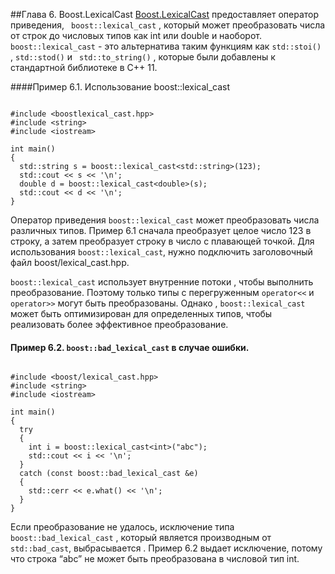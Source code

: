 ##Глава 6. Boost.LexicalCast
[Boost.LexicalCast](http://www.boost.org/doc/libs/1_62_0/doc/html/boost_lexical_cast.html) предоставляет оператор приведения, ` boost::lexical_cast`  , который может преобразовать числа от строк до числовых типов как int или double и наоборот. 
`boost::lexical_cast` - это альтернатива таким функциям как `std::stoi()` , `std::stod()`  и ` std::to_string()`  , которые были добавлены к стандартной библиотеке в C++ 11.

####Пример 6.1. Использование boost::lexical_cast

``` 

#include <boostlexical_cast.hpp>
#include <string>
#include <iostream>

int main()
{
  std::string s = boost::lexical_cast<std::string>(123);
  std::cout << s << '\n';
  double d = boost::lexical_cast<double>(s);
  std::cout << d << '\n';
}

``` 


Оператор приведения `boost::lexical_cast` может преобразовать числа различных типов. Пример 6.1 сначала преобразует целое число 123 в строку, а затем преобразует строку в число с плавающей точкой. Для использования `boost::lexical_cast`, нужно подключить заголовочный файл boost/lexical_cast.hpp.

`boost::lexical_cast` использует внутренние потоки , чтобы выполнить преобразование. Поэтому только типы с перегруженным `operator<<` и `operator>>` могут быть преобразованы. Однако , `boost::lexical_cast` может быть оптимизирован для определенных типов, чтобы реализовать более эффективное преобразование.

#### Пример 6.2. `boost::bad_lexical_cast` в случае ошибки.
```

#include <boost/lexical_cast.hpp>
#include <string>
#include <iostream>

int main()
{
  try
  {
    int i = boost::lexical_cast<int>("abc");
    std::cout << i << '\n';
  }
  catch (const boost::bad_lexical_cast &e)
  {
    std::cerr << e.what() << '\n';
  }
}

```
Если преобразование не удалось, исключение типа `boost::bad_lexical_cast` , который является производным от `std::bad_cast`, выбрасывается . Пример 6.2 выдает исключение, потому что строка “abc” не может быть преобразована в числовой тип int.

